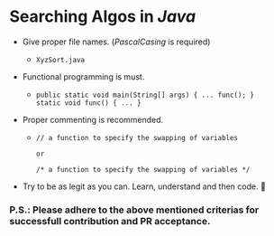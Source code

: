 # Searching Algos in _Java_
- Give proper file names. (_PascalCasing_ is required)
    - ```
      XyzSort.java
      ```

- Functional programming is must.
    - ```
      public static void main(String[] args) { ... func(); }
      static void func() { ... }
      ```

- Proper commenting is recommended.
    - ```
      // a function to specify the swapping of variables
      
      or

      /* a function to specify the swapping of variables */
      ```

- Try to be as legit as you can. Learn, understand and then code. 🙏

### P.S.: Please adhere to the above mentioned criterias for successfull contribution and PR acceptance.